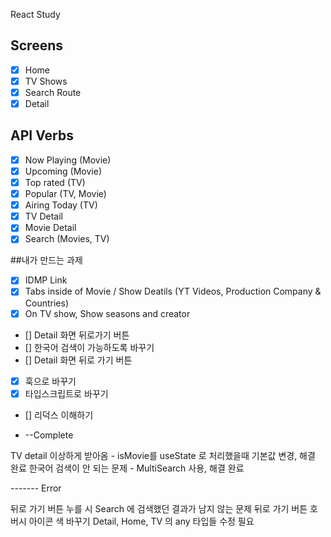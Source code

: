React Study

## Screens

- [x] Home
- [x] TV Shows
- [x] Search Route
- [x] Detail

## API Verbs

- [x] Now Playing (Movie)
- [x] Upcoming (Movie)
- [x] Top rated (TV)
- [x] Popular (TV, Movie)
- [x] Airing Today (TV)
- [x] TV Detail
- [x] Movie Detail
- [x] Search (Movies, TV)

##내가 만드는 과제

- [x] IDMP Link
- [x] Tabs inside of Movie / Show Deatils (YT Videos, Production Company & Countries)
- [x] On TV show, Show seasons and creator
- [] Detail 화면 뒤로가기 버튼
- [] 한국어 검색이 가능하도록 바꾸기
- [] Detail 화면 뒤로 가기 버튼
- [x] 훅으로 바꾸기
- [x] 타입스크립트로 바꾸기
- [] 리덕스 이해하기

- --Complete

TV detail 이상하게 받아옴 - isMovie를 useState 로 처리했을때 기본값 변경, 해결 완료
한국어 검색이 안 되는 문제 - MultiSearch 사용, 해결 완료

------- Error

뒤로 가기 버튼 누를 시 Search 에 검색했던 결과가 남지 않는 문제
뒤로 가기 버튼 호버시 아이콘 색 바꾸기
Detail, Home, TV 의 any 타입들 수정 필요
